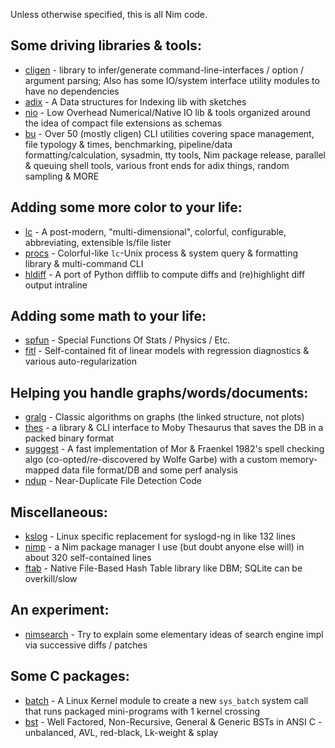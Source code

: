 Unless otherwise specified, this is all Nim code.

Some driving libraries & tools:
-------------------------------
 - [cligen](https://github.com/c-blake/cligen) - library to infer/generate
 command-line-interfaces / option / argument parsing; Also has some IO/system
 interface utility modules to have no dependencies
 - [adix](https://github.com/c-blake/adix) - A Data structures for Indexing lib
 with sketches
 - [nio](https://github.com/c-blake/nio) - Low Overhead Numerical/Native IO lib
 & tools organized around the idea of compact file extensions as schemas
 - [bu](https://github.com/c-blake/bu) - Over 50 (mostly cligen) CLI utilities
 covering space management, file typology & times, benchmarking, pipeline/data
 formatting/calculation, sysadmin, tty tools, Nim package release, parallel &
 queuing shell tools, various front ends for adix things, random sampling & MORE

Adding some more color to your life:
------------------------------------
 - [lc](https://github.com/c-blake/lc) - A post-modern, "multi-dimensional",
 colorful, configurable, abbreviating, extensible ls/file lister
 - [procs](https://github.com/c-blake/procs) - Colorful-like `lc`-Unix process &
 system query & formatting library & multi-command CLI
 - [hldiff](https://github.com/c-blake/hldiff) - A port of Python difflib to
 compute diffs and (re)highlight diff output intraline

Adding some math to your life:
------------------------------
 - [spfun](https://github.com/c-blake/spfun) - Special Functions Of Stats /
 Physics / Etc.
 - [fitl](https://github.com/c-blake/fitl) - Self-contained fit of linear models
 with regression diagnostics & various auto-regularization

Helping you handle graphs/words/documents:
------------------------------------------
 - [gralg](https://github.com/c-blake/gralg) - Classic algorithms on graphs (the
 linked structure, not plots)
 - [thes](https://github.com/c-blake/thes) - a library & CLI interface to Moby
 Thesaurus that saves the DB in a packed binary format
 - [suggest](https://github.com/c-blake/suggest) - A fast implementation of Mor
 & Fraenkel 1982's spell checking algo (co-opted/re-discovered by Wolfe Garbe)
 with a custom memory-mapped data file format/DB and some perf analysis
 - [ndup](https://github.com/c-blake/ndup) - Near-Duplicate File Detection Code

Miscellaneous:
--------------
 - [kslog](https://github.com/c-blake/kslog) - Linux specific replacement for
 syslogd-ng in like 132 lines
 - [nimp](https://github.com/c-blake/nimp) - a Nim package manager I use (but
 doubt anyone else will) in about 320 self-contained lines
 - [ftab](https://github.com/c-blake/ftab) - Native File-Based Hash Table
 library like DBM; SQLite can be overkill/slow

An experiment:
--------------
 - [nimsearch](https://github.com/c-blake/nimsearch) - Try to explain some
 elementary ideas of search engine impl via successive diffs / patches

Some C packages:
----------------
 - [batch](https://github.com/c-blake/batch) - A Linux Kernel module to create a
 new `sys_batch` system call that runs packaged mini-programs with 1 kernel
 crossing
 - [bst](https://github.com/c-blake/bst) - Well Factored, Non-Recursive, General
 & Generic BSTs in ANSI C - unbalanced, AVL, red-black, Lk-weight & splay
